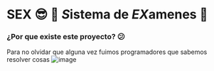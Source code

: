 # SEX 😎  🧮 *S*istema de *EX*amenes 🧮

### ¿Por que existe este proyecto? 😕

Para no olvidar que alguna vez fuimos programadores que sabemos resolver cosas
![image](https://github.com/Kokecena/Sistema-de-examenes/assets/75457600/51a4462b-bc9b-402a-92c5-a63a46fe4347)


